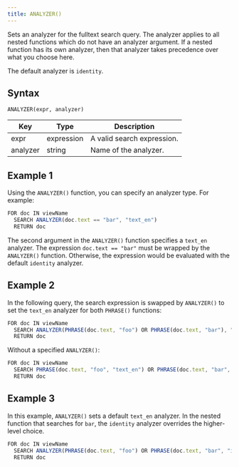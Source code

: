 ```yaml
---
title: ANALYZER()
---
```


Sets an analyzer for the fulltext search query. The analyzer applies to all nested functions which do not have an analyzer argument. If a nested function has its own analyzer, then that analyzer takes precedence over what you choose here.

The default analyzer is `identity`.

## Syntax

`ANALYZER(expr, analyzer)`

| Key       | Type    | Description              |
|-----------|---------|--------------------------|
| expr      | expression | A valid search expression. |
| analyzer  | string  | Name of the analyzer.    |

## Example 1

Using the `ANALYZER()` function, you can specify an analyzer type. For example:

```js
FOR doc IN viewName
  SEARCH ANALYZER(doc.text == "bar", "text_en")
  RETURN doc
```

The second argument in the `ANALYZER()` function specifies a `text_en` analyzer. The expression `doc.text == "bar"` must be wrapped by the `ANALYZER()` function. Otherwise, the expression would be evaluated with the default `identity` analyzer.

## Example 2

In the following query, the search expression is swapped by `ANALYZER()` to set the `text_en` analyzer for both `PHRASE()` functions:

```js
FOR doc IN viewName
  SEARCH ANALYZER(PHRASE(doc.text, "foo") OR PHRASE(doc.text, "bar"), "text_en")
  RETURN doc
```

Without a specified `ANALYZER()`:

```js
FOR doc IN viewName
  SEARCH PHRASE(doc.text, "foo", "text_en") OR PHRASE(doc.text, "bar", "text_en")
  RETURN doc
```

## Example 3

In this example, `ANALYZER()` sets a default `text_en` analyzer. In the nested function that searches for `bar`, the `identity` analyzer overrides the higher-level choice.

```js
FOR doc IN viewName
  SEARCH ANALYZER(PHRASE(doc.text, "foo") OR PHRASE(doc.text, "bar", "identity"), "text_en")
  RETURN doc
```
